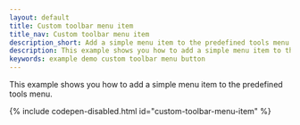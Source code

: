 ```yaml
---
layout: default
title: Custom toolbar menu item
title_nav: Custom toolbar menu item
description_short: Add a simple menu item to the predefined tools menu.
description: This example shows you how to add a simple menu item to the predefined tools menu.
keywords: example demo custom toolbar menu button
---
```


This example shows you how to add a simple menu item to the predefined tools menu.

{% include codepen-disabled.html id="custom-toolbar-menu-item" %}
